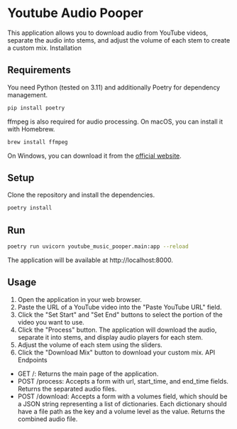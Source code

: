 # Youtube Audio Pooper

This application allows you to download audio from YouTube videos, separate the audio into stems, and adjust the volume of each stem to create a custom mix.
Installation

## Requirements

You need Python (tested on 3.11) and additionally Poetry for dependency management.

```bash
pip install poetry
```

ffmpeg is also required for audio processing. On macOS, you can install it with Homebrew.

```bash
brew install ffmpeg
```

On Windows, you can download it from the [official website](https://ffmpeg.org/download.html).

## Setup

Clone the repository and install the dependencies.

```bash
poetry install
```

## Run

```bash
poetry run uvicorn youtube_music_pooper.main:app --reload
```


The application will be available at http://localhost:8000.


## Usage

1. Open the application in your web browser.
2. Paste the URL of a YouTube video into the "Paste YouTube URL" field.
3. Click the "Set Start" and "Set End" buttons to select the portion of the video you want to use.
4. Click the "Process" button. The application will download the audio, separate it into stems, and display audio players for each stem.
5. Adjust the volume of each stem using the sliders.
6. Click the "Download Mix" button to download your custom mix.
API Endpoints

- GET /: Returns the main page of the application.
- POST /process: Accepts a form with url, start_time, and end_time fields. Returns the separated audio files.
- POST /download: Accepts a form with a volumes field, which should be a JSON string representing a list of dictionaries. Each dictionary should have a file path as the key and a volume level as the value. Returns the combined audio file.
